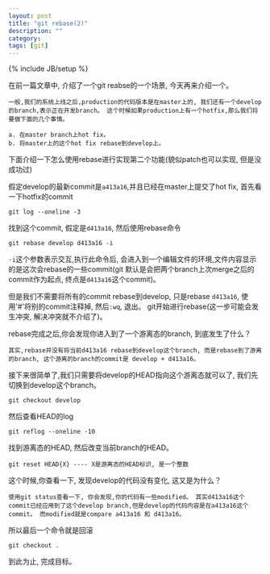 ```yaml
---
layout: post
title: "git rebase(2)"
description: ""
category: 
tags: [git]
---
```

{% include JB/setup %}

在前一篇文章中, 介绍了一个git reabse的一个场景, 今天再来介绍一个。

	一般,我们的系统上线之后,production的代码版本是在master上的, 我们还有一个develop的branch,表示正在开发branch。 这个时候如果production上有一个hotfix,那么我们将要做下面的几个事情。

	a. 在master branch上hot fix。
	b. 将master上的这个hot fix rebase到develop上。

下面介绍一下怎么使用rebase进行实现第二个功能(貌似patch也可以实现, 但是没成功过)

假定develop的最新commit是`a413a16`,并且已经在master上提交了hot fix, 首先看一下hotfix的commit

	git log --oneline -3

找到这个commit, 假定是`d413a16`, 然后使用rebase命令
	
	git rebase develop d413a16 -i

`-i`这个参数表示交互,执行此命令后, 会进入到一个编辑文件的环境,文件内容显示的是这次会rebase的一些commit(git 默认是会把两个branch上次merge之后的commit作为起点, 终点是`d413a16`这个commit)。

但是我们不需要将所有的commit rebase到develop, 只是rebase `d413a16`, 使用'#'将别的commit注释掉, 然后`:wq`, 退出。 git开始进行rebase(这一步可能会发生冲突, 解决冲突就不介绍了)。

rebase完成之后,你会发现你进入到了一个游离态的branch, 到底发生了什么？

	其实,rebase并没有将当前d413a16 rebase到develop这个branch, 而是rebase到了游离的branch, 这个游离的branch的commit是 develop + d413a16。

接下来很简单了,我们只需要将develop的HEAD指向这个游离态就可以了, 我们先切换到develop这个branch。
	
	git checkout develop

然后查看HEAD的log
	
	git reflog --oneline -10

找到游离态的HEAD, 然后改变当前branch的HEAD。
	
	git reset HEAD{X} ---- X是游离态的HEAD标识, 是一个整数

这个时候,你查看一下, 发现develop的代码没有变化, 这又是为什么？

	使用git status查看一下, 你会发现,你的代码有一些modified。 其实d413a16这个commit已经应用到了这个develop branch,但是develop的代码内容是在a413a16这个commit。 而modified就是compare a413a16 和 d413a16。

所以最后一个命令就是回滚

	git checkout .

到此为止, 完成目标。
